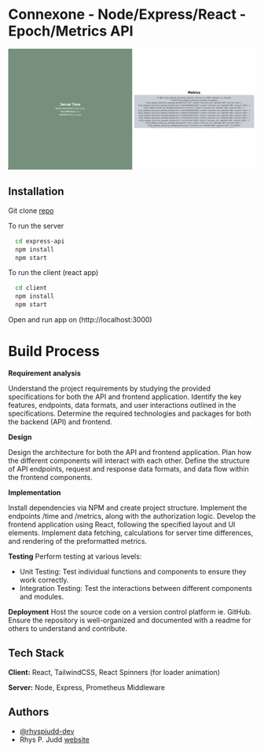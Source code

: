 
# Connexone - Node/Express/React - Epoch/Metrics API

![App Screenshot](screenshot.png)

## Installation

Git clone [repo](https://github.com/rhyspjudd-dev/express-api)

To run the server

```bash
  cd express-api
  npm install
  npm start
```

To run the client (react app)

```bash
  cd client
  npm install
  npm start
```

Open and run app on (http://localhost:3000)
     
# Build Process

**Requirement analysis**

Understand the project requirements by studying the provided specifications for both the API and frontend application. Identify the key features, endpoints, data formats, and user interactions outlined in the specifications. Determine the required technologies and packages for both the backend (API) and frontend.

**Design**

Design the architecture for both the API and frontend application. Plan how the different components will interact with each other. Define the structure of API endpoints, request and response data formats, and data flow within the frontend components.

**Implementation**

Install dependencies via NPM and create project structure. Implement the endpoints /time and /metrics, along with the authorization logic. Develop the frontend application using React, following the specified layout and UI elements. Implement data fetching, calculations for server time differences, and rendering of the preformatted metrics.

**Testing**
Perform testing at various levels:

- Unit Testing: Test individual functions and components to ensure they work correctly.
- Integration Testing: Test the interactions between different components and modules.

**Deployment**
Host the source code on a version control platform ie. GitHub. Ensure the repository is well-organized and documented with a readme for others to understand and contribute. 

## Tech Stack

**Client:** React, TailwindCSS, React Spinners (for loader animation)

**Server:** Node, Express, Prometheus Middleware

## Authors

- [@rhyspjudd-dev](https://github.com/rhyspjudd-dev)
- Rhys P. Judd [website](https://rpj-dev.netlify.app/)

